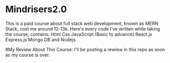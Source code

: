 # Mindrisers2.0
This is a paid course about full stack web development, known as MERN Stack, cost me around 12-13k. Here's every code I've written while taking the course,
contains:
Html
Css 
JavaScript (Basic to advance)
React.js
Express.js
Mongo DB
and Nodejs

#My Review About This Course:
I'll be posting a rewiew in this repo as soon as my course is over.


